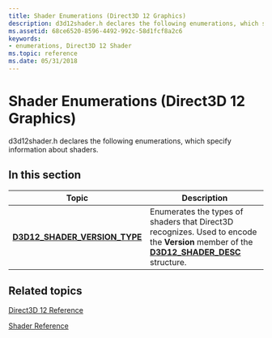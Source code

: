```yaml
---
title: Shader Enumerations (Direct3D 12 Graphics)
description: d3d12shader.h declares the following enumerations, which specify information about shaders.
ms.assetid: 68ce6520-8596-4492-992c-58d1fcf8a2c6
keywords:
- enumerations, Direct3D 12 Shader
ms.topic: reference
ms.date: 05/31/2018
---
```


# Shader Enumerations (Direct3D 12 Graphics)

d3d12shader.h declares the following enumerations, which specify information about shaders.

## In this section



| Topic                                                                        | Description                                                                                                                                                                    |
|------------------------------------------------------------------------------|--------------------------------------------------------------------------------------------------------------------------------------------------------------------------------|
| [**D3D12\_SHADER\_VERSION\_TYPE**](/windows/desktop/api/d3d12shader/ne-d3d12shader-d3d12_shader_version_type)<br/> | Enumerates the types of shaders that Direct3D recognizes. Used to encode the **Version** member of the [**D3D12\_SHADER\_DESC**](/windows/desktop/api/d3d12shader/ns-d3d12shader-d3d12_shader_desc) structure. <br/> |



 

## Related topics

<dl> <dt>

[Direct3D 12 Reference](direct3d-12-reference.md)
</dt> <dt>

[Shader Reference](d3d12-graphics-reference-shader-reference.md)
</dt> </dl>

 

 





